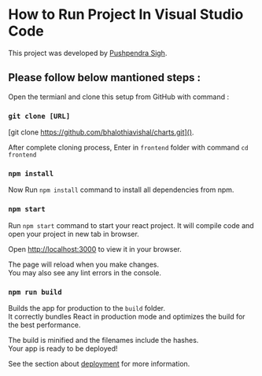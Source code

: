 # How to Run Project In Visual Studio Code

This project was developed by [Pushpendra Sigh](#).

## Please follow below mantioned steps :

Open the termianl and clone this setup from GitHub with command :

### `git clone [URL]`

[git clone https://github.com/bhalothiavishal/charts.git]().

After complete cloning process, Enter in `frontend` folder with command `cd frontend`


 ### `npm install`

 Now Run `npm install` command to install all dependencies from npm.
 

 ### `npm start`

 Run `npm start` command to start your react project. It will compile code and open your project in new tab in browser. 

Open [http://localhost:3000](http://localhost:3000) to view it in your browser.

The page will reload when you make changes.\
You may also see any lint errors in the console.


### `npm run build`

Builds the app for production to the `build` folder.\
It correctly bundles React in production mode and optimizes the build for the best performance.

The build is minified and the filenames include the hashes.\
Your app is ready to be deployed!

See the section about [deployment](https://facebook.github.io/create-react-app/docs/deployment) for more information.



